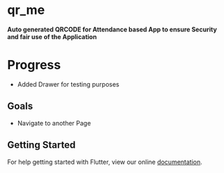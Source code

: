 # qr_me

**Auto generated QRCODE for Attendance based App to ensure Security and fair use of the Application**

# Progress
- Added Drawer for testing purposes

## Goals
- Navigate to another Page
## Getting Started

For help getting started with Flutter, view our online
[documentation](https://flutter.io/).
